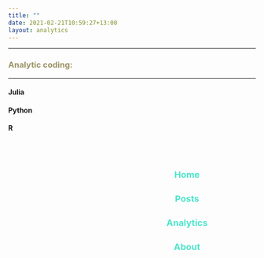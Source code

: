 ```yaml
---
title: ""
date: 2021-02-21T10:59:27+13:00
layout: analytics
---
```


<head>
<link rel="stylesheet" href="https://maxcdn.bootstrapcdn.com/bootstrap/4.5.2/css/bootstrap.min.css">
  <script src="https://ajax.googleapis.com/ajax/libs/jquery/3.5.1/jquery.min.js"></script>
  <script src="https://cdnjs.cloudflare.com/ajax/libs/popper.js/1.16.0/umd/popper.min.js"></script>
  <script src="https://maxcdn.bootstrapcdn.com/bootstrap/4.5.2/js/bootstrap.min.js"></script>
  



<style>

h3{
color: #649B92;
font-style: Rajdhani;
}

h3{
color: #9B9264;
}




.h3:hover{
   background-color: #92649B;
}


ul { 
  list-style-type: none; 
  overflow: hidden; 
  width:200px;
  float: right;
}


ul li {
  width: 120px;
}
    
ul li a {
  display: block;
  color: #4de4cb;
  text-align: center;
  padding: 14px 16px;
  text-decoration: none;
  font-size: 18px;
}



ul li .active {
  background-color: #FCFAF8;
  color: black;
  font-weight: 1000;
  border-radius: 8px;
}



</style>

<hr>
<p><b><H3>Analytic coding:</H3></B></p>
<hr>

<body>

<p><h4>Julia</h4></p>
<p><h4>Python</h4></p>
<p><h4>R</h4></p>

<b>
<ul><h2>
  <li><a href="/">Home</a></li>
  <li><a href="/posts/">Posts</a></li>
  <li><a href="/analytic/">Analytics</a></li>
  <li><a href="#about">About</a></li>
</ul></b></h2>










